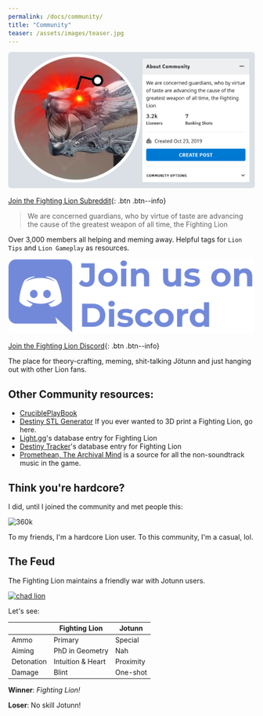 ```yaml
---
permalink: /docs/community/
title: "Community"
teaser: /assets/images/teaser.jpg
---
```


[![Subreddit](/assets/images/reddit.png)](https://www.reddit.com/r/FightingLion/)

[Join the Fighting Lion Subreddit](https://www.reddit.com/r/FightingLion/){: .btn .btn--info}

>We are concerned guardians, who by virtue of taste are advancing the cause of the greatest weapon of all time, the Fighting Lion

Over 3,000 members all helping and meming away. Helpful tags for `Lion Tips` and `Lion Gameplay` as resources.

[![Discord](/assets/images/discord.png)](https://discord.gg/ejv9t2P)

[Join the Fighting Lion Discord](https://discord.gg/ejv9t2P){: .btn .btn--info}

The place for theory-crafting, meming, shit-talking Jötunn and just hanging out with other Lion fans.

## Other Community resources:

- [CruciblePlayBook](https://www.reddit.com/r/CruciblePlaybook/)
- [Destiny STL Generator](http://www.destinystlgenerator.com/)
  If you ever wanted to 3D print a Fighting Lion, go here.
- [Light.gg](https://www.light.gg/db/items/3549153978/fighting-lion/)'s database entry for Fighting Lion
- [Destiny Tracker](https://destinytracker.com/destiny-2/db/items/3549153978?perks=425960662,3809316345,3492396210,2003108620,1067908860,0,3034617041,924149234)'s database entry for Fighting Lion
- [Promethean, The Archival Mind](https://www.youtube.com/channel/UCdg1JKoKDFiNhPTFVHtoSpQ) is a source for all the non-soundtrack music in the game.


## Think you're hardcore?

I did,  until I joined the community and met people this:

![360k](https://i.redd.it/kg27dl7omej41.png)

To my friends, I'm a hardcore Lion user. To this community, I'm a casual, lol.


## The Feud

The Fighting Lion maintains a friendly war with Jotunn users.

[![chad lion](https://i.redd.it/kp2jpwcsdcu31.png)](https://www.reddit.com/r/FightingLion/comments/dm4ax9/down_with_jotunn/)

Let's see:

|            	| Fighting Lion     	| Jotunn    	|
|------------	|-------------------	|-----------	|
| Ammo       	| Primary           	| Special   	|
| Aiming     	| PhD in Geometry   	| Nah       	|
| Detonation 	| Intuition & Heart 	| Proximity 	|
| Damage     	| Blint             	| One-shot  	|

**Winner**: _Fighting Lion!_

**Loser**: No skill Jotunn!
